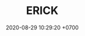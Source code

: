 ---
layout: 
permalink: /team/:title.html
categories: MVPLI
maincover: /assets/avatars/male1.webp
tickets: 2
date: 2020-08-29 10:29:20 +0700
title: ERICK
team: FZ
MVPS: 1 #FZ

---